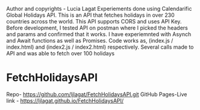 Author and copyrights - Lucia Lagat
Experiements done using Calendarific Global Holidays API. This is an API that fetches holidays in over 230 countries across the world.
This API supports CORS and uses API Key.
Before development, I tested API on postman where I picked the headers and params  and confirmed that it works.
I have experiemnted with Asynch and Await functions as well as Promises.
Code works as, (index.js / index.html) and (index2.js / index2.html) respectively.
Several calls made to API and was able to fetch over 100 holidays

# FetchHolidaysAPI

Repo- https://github.com/ljlagat/FetchHolidaysAPI.git
GitHub Pages-Live link - https://ljlagat.github.io/FetchHolidaysAPI/